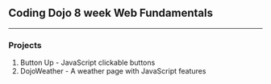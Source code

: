 ## Coding Dojo 8 week Web Fundamentals
***
### Projects
1. Button Up - JavaScript clickable buttons
2. DojoWeather - A weather page with JavaScript features